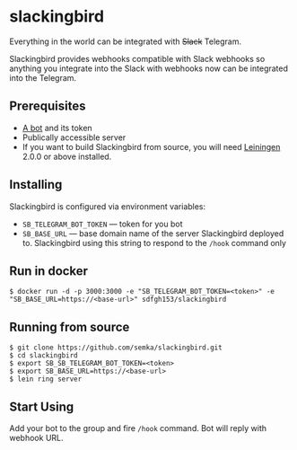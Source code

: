 # slackingbird

Everything in the world can be integrated with ~~Slack~~ Telegram.

Slackingbird provides webhooks compatible with Slack webhooks so anything you integrate into the Slack with 
webhooks now can be integrated into the Telegram.

## Prerequisites

- [A bot](https://core.telegram.org/bots#3-how-do-i-create-a-bot) and its 
token
- Publically accessible server
- If you want to build Slackingbird from source, you will need [Leiningen](https://github.com/technomancy/leiningen) 2.0.0 or above installed.

## Installing

Slackingbird is configured via environment variables:

- `SB_TELEGRAM_BOT_TOKEN` — token for you bot
- `SB_BASE_URL` — base domain name of the server Slackingbird deployed to. Slackingbird using this string 
to respond to the `/hook` command only

## Run in docker

```
$ docker run -d -p 3000:3000 -e "SB_TELEGRAM_BOT_TOKEN=<token>" -e "SB_BASE_URL=https://<base-url>" sdfgh153/slackingbird
```

## Running from source

```
$ git clone https://github.com/semka/slackingbird.git
$ cd slackingbird
$ export SB_SB_TELEGRAM_BOT_TOKEN=<token>
$ export SB_BASE_URL=https://<base-url>
$ lein ring server
```

## Start Using

Add your bot to the group and fire `/hook` command. Bot will reply with webhook URL.
